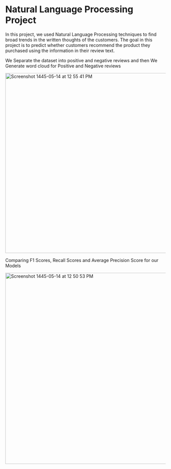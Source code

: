 # Natural Language Processing Project 

 In this project, we used Natural Language Processing techniques to find broad trends in the written thoughts of the customers. 
The goal in this project is to predict whether customers recommend the product they purchased using the information in their review text.



We Separate the dataset into positive and negative reviews and then 
We Generate word cloud for Positive and Negative reviews

<img width="565" alt="Screenshot 1445-05-14 at 12 55 41 PM" src="https://github.com/atheermoh/NLP/assets/51926875/8fb3f6ac-2be0-45d6-a162-c4d9cfd63680">


Comparing F1 Scores, Recall Scores and Average Precision Score for our Models


<img width="600" alt="Screenshot 1445-05-14 at 12 50 53 PM" src="https://github.com/atheermoh/NLP/assets/51926875/c0c5fe0e-8423-46aa-8525-d41578144a37">
